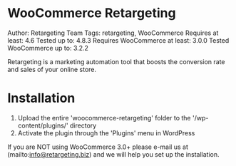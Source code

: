 # WooCommerce Retargeting #
Author: Retargeting Team
Tags: retargeting, WooCommerce
Requires at least: 4.6
Tested up to: 4.8.3
Requires WooCommerce at least: 3.0.0
Tested WooCommerce up to: 3.2.2

Retargeting is a marketing automation tool that boosts the conversion rate and sales of your online store.

# Installation #

1. Upload the entire 'woocommerce-retargeting' folder to the '/wp-content/plugins/' directory
2. Activate the plugin through the 'Plugins' menu in WordPress

If you are NOT using WooCommerce 3.0+ please e-mail us at (mailto:info@retargeting.biz) and we will help you set up the installation.